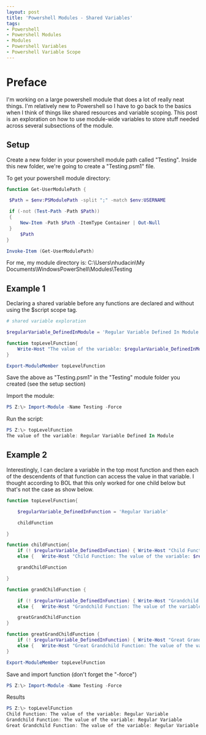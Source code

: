 ```yaml
---
layout: post
title: 'Powershell Modules - Shared Variables'
tags:
- Powershell
- Powershell Modules
- Modules
- Powershell Variables
- Powershell Variable Scope
---
```



# Preface
I'm working on a large powershell module that does a lot of really neat things. I'm relatively new to Powershell so I have to go back to the basics when I think of things like shared resources and variable scoping. This post is an exploration on how to use module-wide variables to store stuff needed across several subsections of the module.

## Setup
Create a new folder in your powershell module path called "Testing". Inside this new folder, we're going to create a "Testing.psm1" file.

To get your powershell module directory:

```powershell
function Get-UserModulePath {

 $Path = $env:PSModulePath -split ";" -match $env:USERNAME

 if (-not (Test-Path -Path $Path))
 {
     New-Item -Path $Path -ItemType Container | Out-Null
 }
     $Path
}

Invoke-Item (Get-UserModulePath)

```

For me, my module directory is: C:\Users\nhudacin\My Documents\WindowsPowerShell\Modules\Testing

## Example 1
Declaring a shared variable before any functions are declared and without using the $script scope tag.

```powershell
# shared variable exploration

$regularVariable_DefinedInModule = 'Regular Variable Defined In Module'

function topLevelFunction{
    Write-Host "The value of the variable: $regularVariable_DefinedInModule"
}

Export-ModuleMember topLevelFunction
```

Save the above as "Testing.psm1" in the "Testing" module folder you created (see the setup section)

Import the module:

```powershell
PS Z:\> Import-Module -Name Testing -Force
```

Run the script:

```powershell
PS Z:\> topLevelFunction
The value of the variable: Regular Variable Defined In Module
```

## Example 2
Interestingly, I can declare a variable in the top most function and then each of the descendents of that function can access the value in that variable. I thought according to BOL that this only worked for one child below but that's not the case as show below.

```powershell
function topLevelFunction{

    $regularVariable_DefinedInFunction = 'Regular Variable'

    childFunction

}

function childFunction{
    if (! $regularVariable_DefinedInFunction) { Write-Host "Child Function: No Variable Found"}
    else {   Write-Host "Child Function: The value of the variable: $regularVariable_DefinedInFunction " }

    grandChildFunction

}

function grandChildFunction {

    if (! $regularVariable_DefinedInFunction) { Write-Host "Grandchild Function: No Variable Found"}
    else {   Write-Host "Grandchild Function: The value of the variable: $regularVariable_DefinedInFunction " }

    greatGrandChildFunction
}

function greatGrandChildFunction {
    if (! $regularVariable_DefinedInFunction) { Write-Host "Great Grandchild Function: No Variable Found"}
    else {   Write-Host "Great Grandchild Function: The value of the variable: $regularVariable_DefinedInFunction " }
}

Export-ModuleMember topLevelFunction

```

Save and import function (don't forget the "-force")

```powershell
PS Z:\> Import-Module -Name Testing -Force
```

Results

```powershell
PS Z:\> topLevelFunction
Child Function: The value of the variable: Regular Variable
Grandchild Function: The value of the variable: Regular Variable
Great Grandchild Function: The value of the variable: Regular Variable
```
